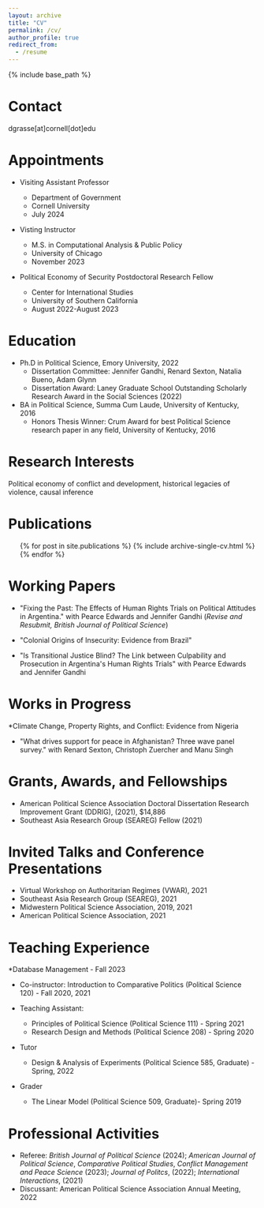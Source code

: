 ```yaml
---
layout: archive
title: "CV"
permalink: /cv/
author_profile: true
redirect_from:
  - /resume
---
```


{% include base_path %}

Contact 
========
dgrasse[at]cornell[dot]edu

Appointments
======
* Visiting Assistant Professor
  * Department of Government
  * Cornell University
  * July 2024

* Visting Instructor 
  * M.S. in Computational Analysis & Public Policy
  * University of Chicago 
  * November 2023
  
* Political Economy of Security Postdoctoral Research Fellow
  * Center for International Studies
  * University of Southern California 
  * August 2022-August 2023

Education
======
* Ph.D in Political Science, Emory University, 2022 
  * Dissertation Committee: Jennifer Gandhi, Renard Sexton, Natalia Bueno, Adam Glynn 
  * Dissertation Award: Laney Graduate School Outstanding Scholarly Research Award in the Social Sciences (2022)
* BA in Political Science, Summa Cum Laude, University of Kentucky, 2016
  * Honors Thesis Winner: Crum Award for best Political Science research paper in any field, University of Kentucky, 2016


Research Interests 
======
Political economy of conflict and development, historical legacies of violence, causal inference 


Publications
======
  <ul>{% for post in site.publications %}
    {% include archive-single-cv.html %}
  {% endfor %}</ul>
  
Working Papers
======

* "Fixing the Past: The Effects of Human Rights Trials on Political Attitudes in Argentina." with Pearce Edwards and Jennifer Gandhi (_Revise and Resubmit, British Journal of Political Science_)

* "Colonial Origins of Insecurity: Evidence from Brazil"

* "Is Transitional Justice Blind? The Link between Culpability and Prosecution in Argentina's Human Rights Trials" with Pearce Edwards and Jennifer Gandhi 

Works in Progress 
======

*Climate Change, Property Rights, and Conflict: Evidence from Nigeria
* "What drives support for peace in Afghanistan? Three wave panel survey." with Renard Sexton, Christoph Zuercher and Manu Singh


Grants, Awards, and Fellowships
=====

* American Political Science Association Doctoral Dissertation Research Improvement Grant (DDRIG), (2021), $14,886  
* Southeast Asia Research Group (SEAREG) Fellow (2021)

Invited Talks and Conference Presentations
=====  
* Virtual Workshop on Authoritarian Regimes (VWAR), 2021 
* Southeast Asia Research Group (SEAREG), 2021 
* Midwestern Political Science Association, 2019, 2021 
* American Political Science Association, 2021 

Teaching Experience
=====

*Database Management - Fall 2023

* Co-instructor: Introduction to Comparative Politics (Political Science 120) - Fall 2020, 2021 

* Teaching Assistant: 
  * Principles of Political Science (Political Science 111) -
Spring 2021 
  * Research Design and Methods (Political Science 208) - Spring 2020

* Tutor
  * Design & Analysis of Experiments (Political Science 585, Graduate) - Spring, 2022

* Grader
  * The Linear Model (Political Science 509, Graduate)- Spring 2019 


Professional Activities
====
* Referee: _British Journal of Political Science_ (2024); _American Journal of Political Science_, _Comparative Political Studies_, _Conflict Management and Peace
Science_ (2023);  _Journal of Politcs_, (2022); _International Interactions_, (2021)
* Discussant: American Political Science Association Annual Meeting, 2022 

